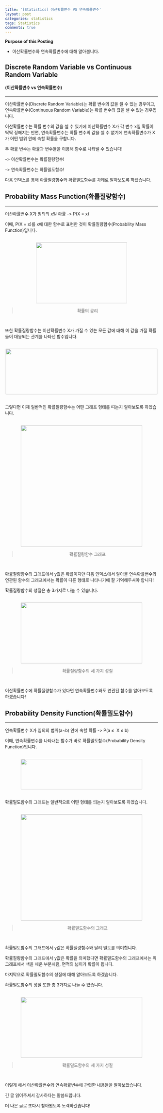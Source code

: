 ```yaml
---
title: '[Statistics] 이산확률변수 VS 연속확률변수'
layout: post
categories: statistics
tags: Statistics
comments: true
---
```


**Purpose of this Posting**
- 이산확률변수와 연속확률변수에 대해 알아봅니다.


## **Discrete Random Variable vs Continuous Random Variable**

#### **(이산확률변수 vs 연속확률변수)**

---

이산확률변수(Discrete Random Variable)는 확률 변수의 값을 셀 수 있는 경우이고, 연속확률변수(Continuous Random Variable)는 확률 변수의 값을 셀 수 없는 경우입니다.

이산확률변수는 확률 변수의 값을 셀 수 있기에 이산확률변수 X가 각 변수 x일 확률이 딱딱 정해지는 반면, 연속확률변수는 확률 변수의 값을 셀 수 없기에 연속확률변수가 X가 어떤 범위 안에 속할 확률을 구합니다. 

두 확률 변수는 확률과 변수들을 이용해 함수로 나타낼 수 있습니다!

\-> 이산확률변수는 확률질량함수!

\-> 연속확률변수는 확률밀도함수!

다음 인덱스를 통해 확률질량함수와 확률밀도함수를 차례로 알아보도록 하겠습니다.

## **Probability Mass Function(확률질량함수)**

---

이산확률변수 X가 임의의 x일 확률 -> P(X = x)

이때, P(X = x)를 x에 대한 함수로 표현한 것이 확률질량함수(Probability Mass Function)입니다.

<br>

<center><img src="https://user-images.githubusercontent.com/97859215/206822486-22a66e12-c1c8-415a-a24a-ade94ef9a89e.png" width="300" height="200"></center>

> <center>확률의 공리</center>

<br>

또한 확률질량함수는 이산확률변수 X가 가질 수 있는 모든 값에 대해 이 값을 가질 확률들이 대응되는 관계를 나타낸 함수입니다.

<br>

<center><img src="https://user-images.githubusercontent.com/97859215/206822500-34853901-5204-4a90-b4ad-b28e24a7ac9d.png" width="500" height="150"></center>


<br>

그렇다면 이제 일반적인 확률질량함수는 어떤 그래프 형태를 띠는지 알아보도록 하겠습니다.

<br>

<center><img src="https://user-images.githubusercontent.com/97859215/206822520-23b4941f-5f4e-4aa2-abd5-d594a9161bf2.png" width="400" height="400"></center>

> <center>확률질량함수 그래프</center>

<br>

확률질량함수의 그래프에서 y값은 확률이지만 다음 인덱스에서 알아볼 연속확률변수와 연관된 함수의 그래프에서는 확률이 다른 형태로 나타나기에 잘 기억해두셔야 합니다!

확률질량함수의 성질은 총 3가지로 나눌 수 있습니다.

<br>

<center><img src="https://user-images.githubusercontent.com/97859215/206822559-d7ec1ac8-b16d-44d3-8b81-aac2287b01d7.png" width="400" height="200"></center>

> <center>확률질량함수의 세 가지 성질</center>

<br>

이산확률변수에 확률질량함수가 있다면 연속확률변수와도 연관된 함수를 알아보도록 하겠습니다!

## **Probability Density Function(확률밀도함수)**

---

연속확률변수 X가 임의의 범위(a~b) 안에 속할 확률 -> P(a ≤  X ≤ b)

이때, 연속확률변수를 나타내는 함수가 바로 확률밀도함수(Probability Density Function)입니다.

<br>

<center><img src="https://user-images.githubusercontent.com/97859215/206822610-b18c6489-aade-4d50-836c-2e117fa10297.png" width="400" height="100"></center>


<br>

확률밀도함수의 그래프는 일반적으로 어떤 형태를 띄는지 알아보도록 하겠습니다.

<br>

<center><img src="https://user-images.githubusercontent.com/97859215/206822633-598f7461-8739-4dc2-b23c-936bf68e672b.png" width="400" height="350"></center>

> <center>확률밀도함수의 그래프</center>

<br>

확률밀도함수의 그래프에서 y값은 확률질량함수와 달리 밀도를 의미합니다. 

확률질량함수의 그래프에서 y값은 확률을 의미했다면 확률밀도함수의 그래프에서는 위 그래프에서 색을 채운 부분처럼, 면적의 넓이가 확률이 됩니다.

마지막으로 확률밀도함수의 성질에 대해 알아보도록 하겠습니다.

확률밀도함수의 성질 또한 총 3가지로 나눌 수 있습니다.

<br>

<center><img src="https://user-images.githubusercontent.com/97859215/206822654-80846640-0ea9-418f-a43f-052407debc2a.png" width="400" height="200"></center>

> <center>확률밀도함수의 세 가지 성질</center>

<br>

이렇게 해서 이산확률변수와 연속확률변수에 관련한 내용들을 알아보았습니다.

긴 글 읽어주셔서 감사하다는 말씀드립니다.

더 나은 글로 또다시 찾아뵙도록 노력하겠습니다!